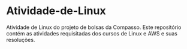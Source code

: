 # Atividade-de-Linux
Atividade de Linux do projeto de bolsas da Compasso. Este repositório contém as atividades requisitadas dos cursos de Linux e AWS e suas resoluções.
